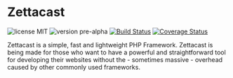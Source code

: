 # Zettacast
![license MIT](https://img.shields.io/badge/license-MIT-lightgrey.svg) ![version pre-alpha](https://img.shields.io/badge/version-pre--alpha-green.svg)
[![Build Status](https://travis-ci.org/rodriados/zettacast.svg?branch=master)](https://travis-ci.org/rodriados/zettacast)
[![Coverage Status](https://coveralls.io/repos/github/rodriados/zettacast/badge.svg)](https://coveralls.io/github/rodriados/zettacast)

Zettacast is a simple, fast and lightweight PHP Framework. Zettacast is being made for those who want to have a powerful and straightforward tool for developing their websites without the - sometimes massive - overhead caused by other commonly used frameworks.
